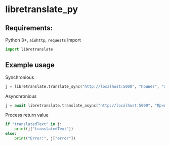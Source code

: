 # libretranslate_py
## Requirements:
Python 3+, `aiohttp`, `requests`
Import
```py
import libretranslate
```
## Example usage
Synchronious
```py
j = libretranslate.translate_sync("http://localhost:5000", "Привет", "auto", "en")
```
Asynchronious
```py
j = await libretranslate.translate_async("http://localhost:5000", "Привет", "auto", "en")
```
Process return value
```py
if "translatedText" in j:
    print(j["translatedText"])
else:
    print("Error:", j["error"])
```